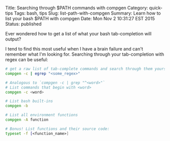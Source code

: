 Title: Searching through $PATH commands with compgen
Category: quick-tips
Tags: bash, tips
Slug: list-path-with-compgen
Summary: Learn how to list your bash $PATH with compgen
Date: Mon Nov  2 10:31:27 EST 2015
Status: published

Ever wondered how to get a list of what your bash tab-completion will output?

I tend to find this most useful when I have a brain failure and can't remember what I'm looking for. Searching
through your tab-completion with regex can be useful:

```bash
# get a raw list of tab-complete commands and search through them yourself
compgen -c | egrep "<some_regex>"

# Analogous to `compgen -c | grep "^<word>"`
# List commands that begin with <word>
compgen -c <word>

# List bash built-ins
compgen -b

# List all environment functions
compgen -A function

# Bonus! List functions and their source code:
typeset -f [<function_name>]
```
